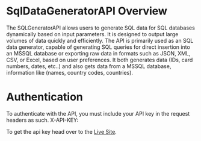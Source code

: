 # SqlDataGeneratorAPI Overview

The SQLGeneratorAPI allows users to generate SQL data for SQL databases dynamically based on input parameters. It is designed to output large volumes of data quickly and efficiently. The API is primarily used as an SQL data generator, capable of generating SQL queries for direct insertion into an MSSQL database or exporting raw data in formats such as JSON, XML, CSV, or Excel, based on user preferences. It both generates data (IDs, card numbers, dates, etc..) and also gets data from a MSSQL database, information like (names, country codes, countries).

# Authentication
To authenticate with the API, you must include your API key in the request headers as such.
  X-API-KEY: <API Key>
  
To get the api key head over to the [Live Site](https://julianpiedra.github.io/sqldatagenerator/).

